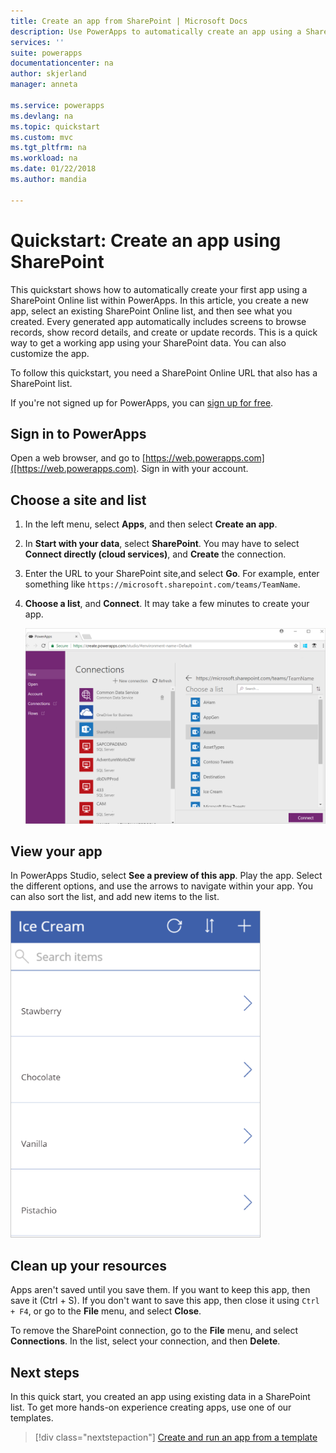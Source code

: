 ```yaml
---
title: Create an app from SharePoint | Microsoft Docs
description: Use PowerApps to automatically create an app using a SharePoint list, hosted on-premises or in the cloud
services: ''
suite: powerapps
documentationcenter: na
author: skjerland
manager: anneta

ms.service: powerapps
ms.devlang: na
ms.topic: quickstart
ms.custom: mvc 
ms.tgt_pltfrm: na
ms.workload: na
ms.date: 01/22/2018
ms.author: mandia

---
```

# Quickstart: Create an app using SharePoint

This quickstart shows how to automatically create your first app using a SharePoint Online list within PowerApps. In this article, you create a new app, select an existing SharePoint Online list, and then see what you created. Every generated app automatically includes screens to browse records, show record details, and create or update records. This is a quick way to get a working app using your SharePoint data. You can also customize the app.

To follow this quickstart, you need a SharePoint Online URL that also has a SharePoint list.

If you're not signed up for PowerApps, you can [sign up for free](https://web.powerapps.com/signup?redirect=marketing&email=). 

## Sign in to PowerApps 

Open a web browser, and go to [https://web.powerapps.com]([https://web.powerapps.com). Sign in with your account. 

## Choose a site and list

1. In the left menu, select **Apps**, and then select **Create an app**. 

2. In **Start with your data**, select **SharePoint**. You may have to select **Connect directly (cloud services)**, and **Create** the connection. 

3. Enter the URL to your SharePoint site,and select **Go**. For example, enter  something like `https://microsoft.sharepoint.com/teams/TeamName`.  

4. **Choose a list**, and **Connect**. It may take a few minutes to create your app.

    ![Choose your SharePoint list](./media/app-from-sharepoint/select-sharepoint-list-connect.png)


## View your app    
In PowerApps Studio, select **See a preview of this app**. Play the app. Select the different options, and use the arrows to navigate within your app. You can also sort the list, and add new items to the list. 

![Preview your app](./media/app-from-sharepoint/sharepoint-list-app.png)

## Clean up your resources
Apps aren't saved until you save them. If you want to keep this app, then save it (Ctrl + S). If you don't want to save this app, then close it using `Ctrl + F4`, or go to the **File** menu, and select **Close**. 

To remove the SharePoint connection, go to the **File** menu, and select **Connections**. In the list, select your connection, and then **Delete**.

## Next steps
In this quick start, you created an app using existing data in a SharePoint list. To get more hands-on experience creating apps, use one of our templates.

> [!div class="nextstepaction"]
> [Create and run an app from a template](../get-started-test-drive.md)
